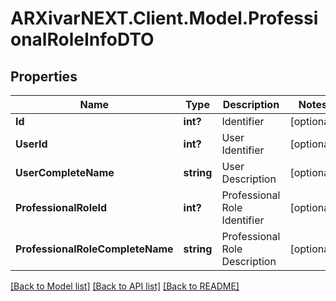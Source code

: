 # ARXivarNEXT.Client.Model.ProfessionalRoleInfoDTO
## Properties

Name | Type | Description | Notes
------------ | ------------- | ------------- | -------------
**Id** | **int?** | Identifier | [optional] 
**UserId** | **int?** | User Identifier | [optional] 
**UserCompleteName** | **string** | User Description | [optional] 
**ProfessionalRoleId** | **int?** | Professional Role Identifier | [optional] 
**ProfessionalRoleCompleteName** | **string** | Professional Role Description | [optional] 

[[Back to Model list]](../README.md#documentation-for-models) [[Back to API list]](../README.md#documentation-for-api-endpoints) [[Back to README]](../README.md)

